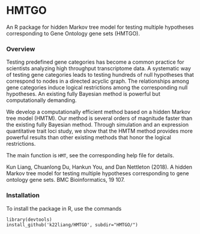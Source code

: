 # HMTGO

An R package for hidden Markov tree model for testing multiple hypotheses corresponding to Gene Ontology gene sets (HMTGO).

### Overview

Testing predefined gene categories has become a common practice for scientists analyzing high throughput transcriptome data.  A systematic way of testing gene categories leads to testing hundreds of null hypotheses that correspond to nodes in a directed acyclic graph.  The relationships among gene categories induce logical restrictions among the corresponding null hypotheses.  An existing fully Bayesian method is powerful but computationally demanding.

We develop a computationally efficient method based on a hidden Markov tree model (HMTM). Our method is several orders of magnitude faster than the existing fully Bayesian method. Through simulation and an expression quantitative trait loci study, we show that the HMTM method provides more powerful results than other existing methods that honor the logical restrictions.

The main function is `HMT`, see the corresponding help file for details.

Kun Liang, Chuanlong Du, Hankun You, and Dan Nettleton (2018).  A hidden Markov tree model for testing multiple hypotheses corresponding to gene ontology gene sets. BMC Bioinformatics, 19 107.

### Installation

To install the package in R, use the commands
`````````
library(devtools)
install_github('k22liang/HMTGO', subdir="HMTGO/")
`````````





